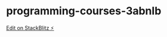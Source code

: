 # programming-courses-3abnlb

[Edit on StackBlitz ⚡️](https://stackblitz.com/edit/programming-courses-3abnlb)